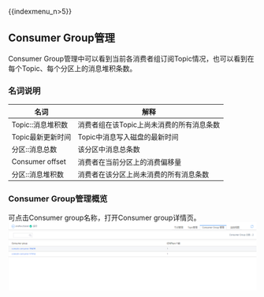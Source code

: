 {{indexmenu_n>5}}

## Consumer Group管理

Consumer Group管理中可以看到当前各消费者组订阅Topic情况，也可以看到在每个Topic、每个分区上的消息堆积条数。

### 名词说明

| 名词              | 解释                      |
| --------------- | ----------------------- |
| Topic::消息堆积数    | 消费者组在该Topic上尚未消费的所有消息条数 |
| Topic最新更新时间     | Topic中消息写入磁盘的最新时间       |
| 分区::消息总数        | 该分区中消息总条数               |
| Consumer offset | 消费者在当前分区上的消费偏移量         |
| 分区::消息堆积数       | 消费者在该分区上尚未消费的所有消息条数     |

### Consumer Group管理概览

可点击Consumer group名称，打开Consumer group详情页。
![](/images/common/consumer_group_list.png)
